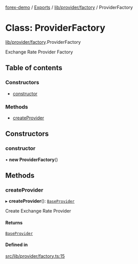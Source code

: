 [forex-demo](../README.md) / [Exports](../modules.md) / [lib/provider/factory](../modules/lib_provider_factory.md) / ProviderFactory

# Class: ProviderFactory

[lib/provider/factory](../modules/lib_provider_factory.md).ProviderFactory

Exchange Rate Provider Factory

## Table of contents

### Constructors

- [constructor](lib_provider_factory.ProviderFactory.md#constructor)

### Methods

- [createProvider](lib_provider_factory.ProviderFactory.md#createprovider)

## Constructors

### constructor

• **new ProviderFactory**()

## Methods

### createProvider

▸ **createProvider**(): [`BaseProvider`](lib_provider_base.BaseProvider.md)

Create Exchange Rate Provider

#### Returns

[`BaseProvider`](lib_provider_base.BaseProvider.md)

#### Defined in

[src/lib/provider/factory.ts:15](https://github.com/suphero/forex-demo/blob/ef493db/src/lib/provider/factory.ts#L15)
